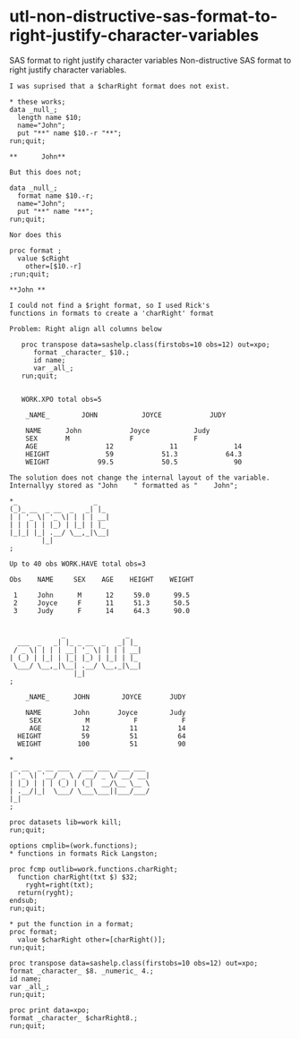 # utl-non-distructive-sas-format-to-right-justify-character-variables
SAS format to right justify character variables
    Non-distructive SAS format to right justify character variables.                   
                                                                                       
    I was suprised that a $charRight format does not exist.                            
                                                                                       
    * these works;                                                                     
    data _null_;                                                                       
      length name $10;                                                                 
      name="John";                                                                     
      put "**" name $10.-r "**";                                                       
    run;quit;                                                                          
                                                                                       
    **      John**                                                                     
                                                                                       
    But this does not;                                                                 
                                                                                       
    data _null_;                                                                       
      format name $10.-r;                                                              
      name="John";                                                                     
      put "**" name "**";                                                              
    run;quit;                                                                          
                                                                                       
    Nor does this                                                                      
                                                                                       
    proc format ;                                                                      
      value $cRight                                                                    
        other=[$10.-r]                                                                 
    ;run;quit;                                                                         
                                                                                       
    **John **                                                                          
                                                                                       
    I could not find a $right format, so I used Rick's                                 
    functions in formats to create a 'charRight' format                                
                                                                                       
    Problem: Right align all columns below                                             
                                                                                       
       proc transpose data=sashelp.class(firstobs=10 obs=12) out=xpo;                  
          format _character_ $10.;                                                     
          id name;                                                                     
          var _all_;                                                                   
       run;quit;                                                                       
                                                                                       
                                                                                       
       WORK.XPO total obs=5                                                            
                                                                                       
        _NAME_        JOHN           JOYCE            JUDY                             
                                                                                       
        NAME      John            Joyce           Judy                                 
        SEX       M               F               F                                    
        AGE                 12              11              14                         
        HEIGHT              59            51.3            64.3                         
        WEIGHT            99.5            50.5              90                         
                                                                                       
    The solution does not change the internal layout of the variable.                  
    Internallyy stored as "John    " formatted as "    John";                          
                                                                                       
    *_                   _                                                             
    (_)_ __  _ __  _   _| |_                                                           
    | | '_ \| '_ \| | | | __|                                                          
    | | | | | |_) | |_| | |_                                                           
    |_|_| |_| .__/ \__,_|\__|                                                          
            |_|                                                                        
    ;                                                                                  
                                                                                       
    Up to 40 obs WORK.HAVE total obs=3                                                 
                                                                                       
    Obs    NAME     SEX    AGE    HEIGHT    WEIGHT                                     
                                                                                       
     1     John      M      12     59.0      99.5                                      
     2     Joyce     F      11     51.3      50.5                                      
     3     Judy      F      14     64.3      90.0                                      
                                                                                       
                                                                                       
                 _               _                                                     
      ___  _   _| |_ _ __  _   _| |_                                                   
     / _ \| | | | __| '_ \| | | | __|                                                  
    | (_) | |_| | |_| |_) | |_| | |_                                                   
     \___/ \__,_|\__| .__/ \__,_|\__|                                                  
                    |_|                                                                
    ;                                                                                  
                                                                                       
        _NAME_      JOHN        JOYCE       JUDY                                       
                                                                                       
        NAME        John       Joyce        Judy                                       
         SEX           M           F           F                                       
         AGE          12          11          14                                       
      HEIGHT          59          51          64                                       
      WEIGHT         100          51          90                                       
                                                                                       
    *                                                                                  
     _ __  _ __ ___   ___ ___  ___ ___                                                 
    | '_ \| '__/ _ \ / __/ _ \/ __/ __|                                                
    | |_) | | | (_) | (_|  __/\__ \__ \                                                
    | .__/|_|  \___/ \___\___||___/___/                                                
    |_|                                                                                
    ;                                                                                  
                                                                                       
    proc datasets lib=work kill;                                                       
    run;quit;                                                                          
                                                                                       
    options cmplib=(work.functions);                                                   
    * functions in formats Rick Langston;                                              
                                                                                       
    proc fcmp outlib=work.functions.charRight;                                         
      function charRight(txt $) $32;                                                   
        ryght=right(txt);                                                              
      return(ryght);                                                                   
    endsub;                                                                            
    run;quit;                                                                          
                                                                                       
    * put the function in a format;                                                    
    proc format;                                                                       
      value $charRight other=[charRight()];                                            
    run;quit;                                                                          
                                                                                       
    proc transpose data=sashelp.class(firstobs=10 obs=12) out=xpo;                     
    format _character_ $8. _numeric_ 4.;                                               
    id name;                                                                           
    var _all_;                                                                         
    run;quit;                                                                          
                                                                                       
    proc print data=xpo;                                                               
    format _character_ $charRight8.;                                                   
    run;quit;                                                                          
                                                                                       
